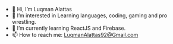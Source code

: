 - 👋 Hi, I’m Luqman Alattas
- 👀 I’m interested in Learning languages, coding, gaming and pro wrestling.
- 🌱 I’m currently learning ReactJS and Firebase.
- 📫 How to reach me: LuqmanAlattas92@Gmail.com
